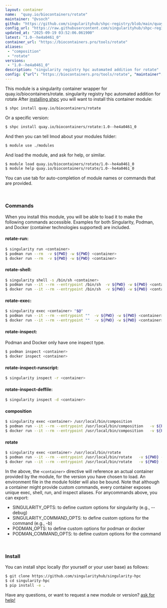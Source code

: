 ```yaml
---
layout: container
name:  "quay.io/biocontainers/rotate"
maintainer: "@vsoch"
github: "https://github.com/singularityhub/shpc-registry/blob/main/quay.io/biocontainers/rotate/container.yaml"
config_url: "https://raw.githubusercontent.com/singularityhub/shpc-registry/main/quay.io/biocontainers/rotate/container.yaml"
updated_at: "2025-09-19 03:52:06.061900"
latest: "1.0--he4a0461_0"
container_url: "https://biocontainers.pro/tools/rotate"
aliases:
 - "composition"
 - "rotate"
versions:
 - "1.0--he4a0461_0"
description: "singularity registry hpc automated addition for rotate"
config: {"url": "https://biocontainers.pro/tools/rotate", "maintainer": "@vsoch", "description": "singularity registry hpc automated addition for rotate", "latest": {"1.0--he4a0461_0": "sha256:40754380b67cddb23e20342f5bc1428249c2e94f80bf1ffe83960f442f6290e0"}, "tags": {"1.0--he4a0461_0": "sha256:40754380b67cddb23e20342f5bc1428249c2e94f80bf1ffe83960f442f6290e0"}, "docker": "quay.io/biocontainers/rotate", "aliases": {"composition": "/usr/local/bin/composition", "rotate": "/usr/local/bin/rotate"}}
---
```


This module is a singularity container wrapper for quay.io/biocontainers/rotate.
singularity registry hpc automated addition for rotate
After [installing shpc](#install) you will want to install this container module:


```bash
$ shpc install quay.io/biocontainers/rotate
```

Or a specific version:

```bash
$ shpc install quay.io/biocontainers/rotate:1.0--he4a0461_0
```

And then you can tell lmod about your modules folder:

```bash
$ module use ./modules
```

And load the module, and ask for help, or similar.

```bash
$ module load quay.io/biocontainers/rotate/1.0--he4a0461_0
$ module help quay.io/biocontainers/rotate/1.0--he4a0461_0
```

You can use tab for auto-completion of module names or commands that are provided.

<br>

### Commands

When you install this module, you will be able to load it to make the following commands accessible.
Examples for both Singularity, Podman, and Docker (container technologies supported) are included.

#### rotate-run:

```bash
$ singularity run <container>
$ podman run --rm  -v ${PWD} -w ${PWD} <container>
$ docker run --rm  -v ${PWD} -w ${PWD} <container>
```

#### rotate-shell:

```bash
$ singularity shell -s /bin/sh <container>
$ podman run --it --rm --entrypoint /bin/sh  -v ${PWD} -w ${PWD} <container>
$ docker run --it --rm --entrypoint /bin/sh  -v ${PWD} -w ${PWD} <container>
```

#### rotate-exec:

```bash
$ singularity exec <container> "$@"
$ podman run --it --rm --entrypoint ""  -v ${PWD} -w ${PWD} <container> "$@"
$ docker run --it --rm --entrypoint ""  -v ${PWD} -w ${PWD} <container> "$@"
```

#### rotate-inspect:

Podman and Docker only have one inspect type.

```bash
$ podman inspect <container>
$ docker inspect <container>
```

#### rotate-inspect-runscript:

```bash
$ singularity inspect -r <container>
```

#### rotate-inspect-deffile:

```bash
$ singularity inspect -d <container>
```


#### composition

```bash
$ singularity exec <container> /usr/local/bin/composition
$ podman run --it --rm --entrypoint /usr/local/bin/composition   -v ${PWD} -w ${PWD} <container> -c " $@"
$ docker run --it --rm --entrypoint /usr/local/bin/composition   -v ${PWD} -w ${PWD} <container> -c " $@"
```


#### rotate

```bash
$ singularity exec <container> /usr/local/bin/rotate
$ podman run --it --rm --entrypoint /usr/local/bin/rotate   -v ${PWD} -w ${PWD} <container> -c " $@"
$ docker run --it --rm --entrypoint /usr/local/bin/rotate   -v ${PWD} -w ${PWD} <container> -c " $@"
```



In the above, the `<container>` directive will reference an actual container provided
by the module, for the version you have chosen to load. An environment file in the
module folder will also be bound. Note that although a container
might provide custom commands, every container exposes unique exec, shell, run, and
inspect aliases. For anycommands above, you can export:

 - SINGULARITY_OPTS: to define custom options for singularity (e.g., --debug)
 - SINGULARITY_COMMAND_OPTS: to define custom options for the command (e.g., -b)
 - PODMAN_OPTS: to define custom options for podman or docker
 - PODMAN_COMMAND_OPTS: to define custom options for the command

<br>

### Install

You can install shpc locally (for yourself or your user base) as follows:

```bash
$ git clone https://github.com/singularityhub/singularity-hpc
$ cd singularity-hpc
$ pip install -e .
```

Have any questions, or want to request a new module or version? [ask for help!](https://github.com/singularityhub/singularity-hpc/issues)